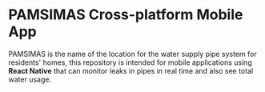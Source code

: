 # PAMSIMAS Cross-platform Mobile App

PAMSIMAS is the name of the location for the water supply pipe system for residents' homes, this repository is intended for mobile applications using <b>React Native</b> that can monitor leaks in pipes in real time and also see total water usage.
